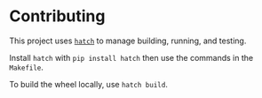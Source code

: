 # Contributing

This project uses [`hatch`](https://hatch.pypa.io/latest/) to manage building, running, and testing.

Install `hatch` with `pip install hatch` then use the commands in the `Makefile`.

To build the wheel locally, use `hatch build`.
